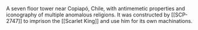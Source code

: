 A seven floor tower near Copiapó, Chile, with antimemetic properties and iconography of multiple anomalous religions. It was constructed by [[SCP-2747]] to imprison the [[Scarlet King]] and use him for its own machinations.

